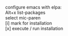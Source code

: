 configure emacs with elpa:<br/>
 Alt+x list-packages<br/>
 select mic-paren<br/>
 [i] mark for installation<br/>
 [x] execute / run installation<br/>

